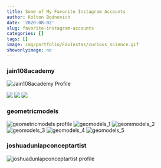 ```yaml
---
title: Some of My Favorite Instagram Accounts
author: Kolton Bodnovich
date: '2020-08-02'
slug: favorite-instagram-accounts
categories: []
tags: []
image: img/portfolio/FavInstas/curious_science.gif
showonlyimage: no
---
```


### jain108academy

![Jain108academy Profile](/portfolio/favorite_instas_files/jainacademy.png)

![](/portfolio/favorite_instas_files/jain108_post1.png)
![](/portfolio/favorite_instas_files/jain_post3.png)
![](/portfolio/favorite_instas_files/jain108academy_post2.png)

### geometricmodels

![geometricmodels profile](/portfolio/favorite_instas_files/geometric_models.jpg)
![geomodels_1](/portfolio/favorite_instas_files/geometricmodels_post.png)
![geommodels_2](/portfolio/favorite_instas_files/geometricmodels_post2.png)
![geomodels_3](/portfolio/favorite_instas_files/geometricmodels_post3.png)
![geomodels_4](/portfolio/favorite_instas_files/geometricmodels_post4.png)
![geomodels_5](/portfolio/favorite_instas_files/geometricmodels_post5.png)

### joshuadunlapconceptartist

![joshuadunlapconceptartist profile](/portfolio/favorite_instas_files/josh_dunlap.png)

